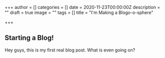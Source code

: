 +++
author = []
categories = []
date = 2020-11-23T00:00:00Z
description = ""
draft = true
image = ""
tags = []
title = "I'm Making a Blogo-o-sphere"

+++
## Starting a Blog!

Hey guys, this is my first real blog post. What is even going on?